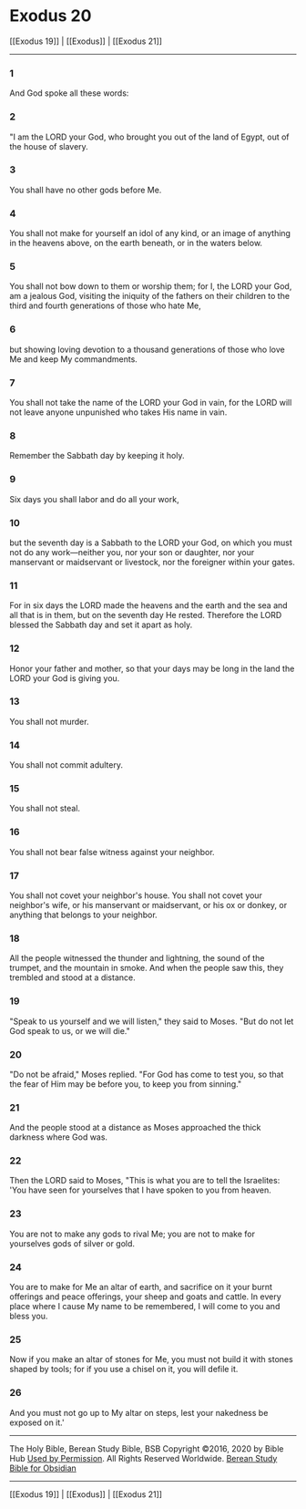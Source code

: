 # Exodus 20

[[Exodus 19]] | [[Exodus]] | [[Exodus 21]]

---

### 1
And God spoke all these words:

### 2
"I am the LORD your God, who brought you out of the land of Egypt, out of the house of slavery.

### 3
You shall have no other gods before Me.

### 4
You shall not make for yourself an idol of any kind, or an image of anything in the heavens above, on the earth beneath, or in the waters below.

### 5
You shall not bow down to them or worship them; for I, the LORD your God, am a jealous God, visiting the iniquity of the fathers on their children to the third and fourth generations of those who hate Me,

### 6
but showing loving devotion to a thousand generations of those who love Me and keep My commandments.

### 7
You shall not take the name of the LORD your God in vain, for the LORD will not leave anyone unpunished who takes His name in vain.

### 8
Remember the Sabbath day by keeping it holy.

### 9
Six days you shall labor and do all your work,

### 10
but the seventh day is a Sabbath to the LORD your God, on which you must not do any work—neither you, nor your son or daughter, nor your manservant or maidservant or livestock, nor the foreigner within your gates.

### 11
For in six days the LORD made the heavens and the earth and the sea and all that is in them, but on the seventh day He rested. Therefore the LORD blessed the Sabbath day and set it apart as holy.

### 12
Honor your father and mother, so that your days may be long in the land the LORD your God is giving you.

### 13
You shall not murder.

### 14
You shall not commit adultery.

### 15
You shall not steal.

### 16
You shall not bear false witness against your neighbor.

### 17
You shall not covet your neighbor's house. You shall not covet your neighbor's wife, or his manservant or maidservant, or his ox or donkey, or anything that belongs to your neighbor.

### 18
All the people witnessed the thunder and lightning, the sound of the trumpet, and the mountain in smoke. And when the people saw this, they trembled and stood at a distance.

### 19
"Speak to us yourself and we will listen," they said to Moses. "But do not let God speak to us, or we will die."

### 20
"Do not be afraid," Moses replied. "For God has come to test you, so that the fear of Him may be before you, to keep you from sinning."

### 21
And the people stood at a distance as Moses approached the thick darkness where God was.

### 22
Then the LORD said to Moses, "This is what you are to tell the Israelites: 'You have seen for yourselves that I have spoken to you from heaven.

### 23
You are not to make any gods to rival Me; you are not to make for yourselves gods of silver or gold.

### 24
You are to make for Me an altar of earth, and sacrifice on it your burnt offerings and peace offerings, your sheep and goats and cattle. In every place where I cause My name to be remembered, I will come to you and bless you.

### 25
Now if you make an altar of stones for Me, you must not build it with stones shaped by tools; for if you use a chisel on it, you will defile it.

### 26
And you must not go up to My altar on steps, lest your nakedness be exposed on it.'

---

The Holy Bible, Berean Study Bible, BSB
Copyright ©2016, 2020 by Bible Hub
[Used by Permission](https://berean.bible/terms.htm). All Rights Reserved Worldwide.
[Berean Study Bible for Obsidian](https://github.com/gapmiss/berean-study-bible-for-obsidian)

---

[[Exodus 19]] | [[Exodus]] | [[Exodus 21]]

